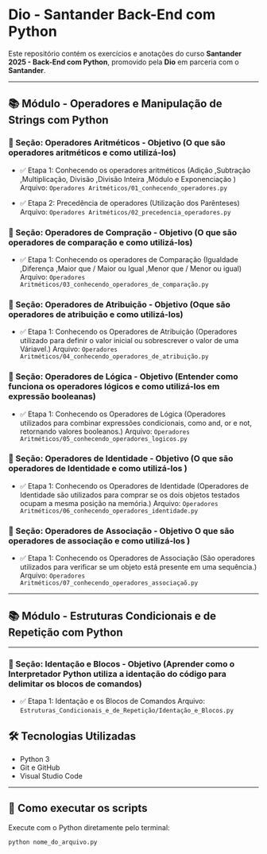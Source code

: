 # Dio - Santander Back-End com Python

Este repositório contém os exercícios e anotações do curso **Santander 2025 - Back-End com Python**, promovido pela **Dio** em parceria com o **Santander**.

---

## 📚 Módulo - Operadores e Manipulação de Strings com Python 

### 📌 Seção: Operadores Aritméticos - Objetivo (O que são operadores aritméticos e como utilizá-los)

- ✅ Etapa 1: Conhecendo os operadores aritméticos  (Adição ,Subtração ,Multiplicação, Divisão ,Divisão Inteira ,Módulo e Exponenciação )
  Arquivo: `Operadores Aritméticos/01_conhecendo_operadores.py`

- ✅ Etapa 2: Precedência de operadores  (Utilização dos Parênteses)
  Arquivo: `Operadores Aritméticos/02_precedencia_operadores.py`
  
### 📌 Seção: Operadores de Compração - Objetivo (O que são operadores de comparação e como utilizá-los)

- ✅ Etapa 1: Conhecendo os operadores de Comparação (Igualdade ,Diferença ,Maior que / Maior ou Igual ,Menor que / Menor ou igual)
 Arquivo: `Operadores Aritméticos/03_conhecendo_operadores_de_comparação.py`

 ### 📌 Seção: Operadores de Atribuição - Objetivo (Oque são operadores de atribuição e como utilizá-los)

 - ✅ Etapa 1: Conhecendo os Operadores de Atribuição (Operadores utilizado para definir o valor inicial ou sobrescrever o valor de uma Váriavel.)
 Arquivo: `Operadores Aritméticos/04_conhecendo_operadores_de_atribuição.py`

 ### 📌 Seção: Operadores de Lógica - Objetivo (Entender como funciona os operadores lógicos e como utilizá-los em expressão booleanas)

 - ✅ Etapa 1: Conhecendo os Operadores de Lógica (Operadores utilizados para combinar expressões condicionais, como and, or e not, retornando valores booleanos.)
 Arquivo: `Operadores Aritméticos/05_conhecendo_operadores_logicos.py`

 ### 📌 Seção: Operadores de Identidade - Objetivo (O que são operadores de Identidade e como utilizá-los )

 - ✅ Etapa 1: Conhecendo os Operadores de Identidade (Operadores de Identidade são utilizados para comprar se os dois objetos testados ocupam a mesma posição na memória.)
 Arquivo: `Operadores Aritméticos/06_conhecendo_operadores_identidade.py`

  ### 📌 Seção: Operadores de Associação - Objetivo O que são operadores de associação e como utilizá-los )

 - ✅ Etapa 1: Conhecendo os Operadores de Associação (São operadores utilizados para verificar se um objeto está presente em uma sequência.)
 Arquivo: `Operadores Aritméticos/07_conhecendo_operadores_associaçaõ.py`

---
## 📚 Módulo - Estruturas Condicionais e de Repetição com Python 
---
### 📌 Seção: Identação e Blocos - Objetivo (Aprender como o Interpretador Python utiliza a identação do código para delimitar os blocos de comandos) 

 - ✅ Etapa 1: Identação e os Blocos de Comandos
 Arquivo: `Estruturas_Condicionais_e_de_Repetição/Identação_e_Blocos.py`

## 🛠️ Tecnologias Utilizadas

- Python 3
- Git e GitHub
- Visual Studio Code

---

## 🚀 Como executar os scripts

Execute com o Python diretamente pelo terminal:

```bash
python nome_do_arquivo.py
